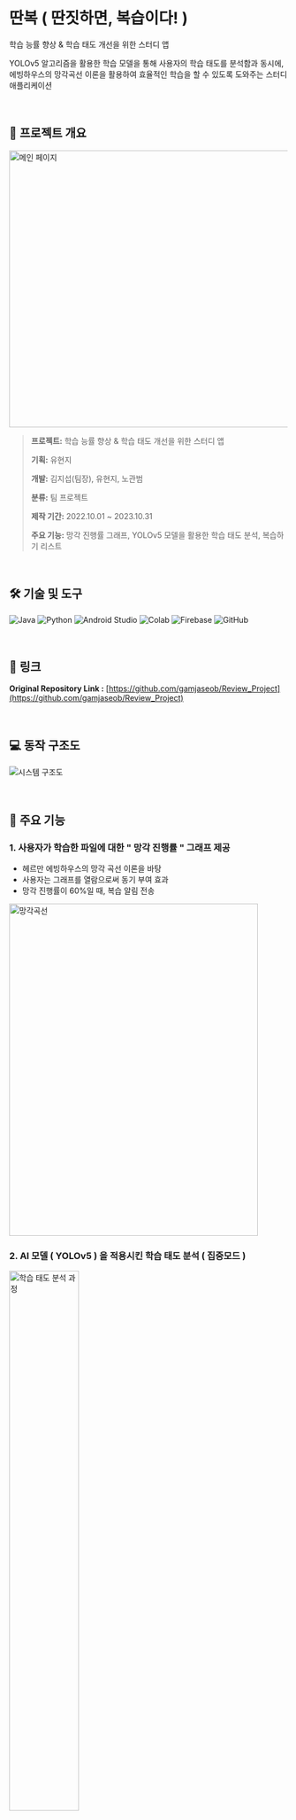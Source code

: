 # 딴복 ( 딴짓하면, 복습이다! )
학습 능률 향상 & 학습 태도 개선을 위한 스터디 앱

YOLOv5 알고리즘을 활용한 학습 모델을 통해 사용자의 학습 태도를 분석함과 동시에, 
에빙하우스의 망각곡선 이론을 활용하여 효율적인 학습을 할 수 있도록 도와주는 스터디 애플리케이션

<br />

## **📝 프로젝트 개요**

<img width="700" height="500" alt="메인 페이지" src="https://github.com/YouHyunji/Application-to-Improve-Learning-Attitudes/assets/54940615/4597b84b-a448-4f37-a621-c8e5d5eb9ce4.png" />


> **프로젝트:** 학습 능률 향상 & 학습 태도 개선을 위한 스터디 앱
>
> **기획:** 유현지
>
> **개발:** 김지섭(팀장), 유현지, 노관범
> 
> **분류:** 팀 프로젝트
>
> **제작 기간:** 2022.10.01 ~ 2023.10.31
>
> **주요 기능:** 망각 진행률 그래프, YOLOv5 모델을 활용한 학습 태도 분석, 복습하기 리스트
>


<br />

## 🛠 기술 및 도구
![Java](https://img.shields.io/badge/JAVA-007396?style=flat-square&logo=java&logoColor=white) 
![Python](https://img.shields.io/badge/Python-3776AB?&style=flat-square&logo=Python&logoColor=white)
![Android Studio](https://img.shields.io/badge/Android%20Studio-3DDC84?style=flat-square&logo=Android&logoColor=white) 
![Colab](https://img.shields.io/badge/Google%20Colab-F9AB00.svg?&style=flat-square&logo=googlecolab&logoColor=white)
![Firebase](https://img.shields.io/badge/Firebase-%23039BE5.svg?style=flat-square&logo=firebase)
![GitHub](https://img.shields.io/badge/Github-%23121011.svg?style=flat-square&logo=github&logoColor=white)

<br>

## 🔗 링크

**Original Repository Link :** [https://github.com/gamjaseob/Review_Project](https://github.com/gamjaseob/Review_Project)

<br />

## 💻 동작 구조도
![시스템 구조도](https://github.com/gamjaseob/Review_Project/assets/54940615/f82a930d-779f-425f-ab45-3e0d4ca05838)

<br>

## 🎯 주요 기능

### 1. 사용자가 학습한 파일에 대한 " 망각 진행률 " 그래프 제공
- 헤르만 에빙하우스의 망각 곡선 이론을 바탕
- 사용자는 그래프를 열람으로써 동기 부여 효과
- 망각 진행률이 60%일 때, 복습 알림 전송

<img width="450" height="600" alt="망각곡선" src="https://github.com/YouHyunji/Application-to-Improve-Learning-Attitudes/assets/54940615/78b3cbb0-f0ec-418a-9db4-79308c49de26.gif" />

<br>
  
### 2. AI 모델 ( YOLOv5 ) 을 적용시킨 학습 태도 분석 ( 집중모드 )

<img width="50%" alt="학습 태도 분석 과정" src="https://github.com/YouHyunji/Review_Project/assets/54940615/4e08069d-4eea-4101-b2f7-65612c34ba2f" />

- 사용자가 자리 이탈 하는 경우와 졸고 있는 경우를 감지
- 집중모드로 학습 후 학습 태도 분석 결과 열람 가능
- 학습 태도 개선 효과
<br>
  
### 3. "복습하기 " 리스트
- 사용자가 학습한 파일 중에서, 시스템이 복습이 필요하다고 판단한 파일을 '복습하기' 리스트에 자동으로 업로드
- '복습하기' 리스트에서는 '집중모드'가 자동 실행
- 시스템이 복습이 잘 되었다고 판단했을 경우에는 복습하기 리스트에서 자동으로 삭제
- 복습 횟수 증가 & 학습 태도를 개선 효과

<br>

## ⏰ 커밋 히스토리

[나의 커밋 히스토리](https://github.com/gamjaseob/Review_Project/commits?author=YouHyunji)
<br/>
<br/>
<br/>

## 📑 개인 작업 요약

### 1. 앱의 초기 환경 구축

- 동작 구조도 설계
- 사용자 인증 관련 기능 구현: 로그인, 회원가입, 비밀번호 찾기
- 데이터베이스 테이블 설계 및 FireBase 연동
- 여러 개의 메뉴 버튼 구현
- 학습 및 복습 리스트 기능 구현: 과목 카테고리, 파일 추가 및 삭제, 일괄 삭제 구현
- PDF Viewer 구현
  
<br>

### 2. 망각 진행률 계산을 위한 데이터 로딩

- 사용자의 학습 시작 시간, 종료 시간을 데이터베이스에 저장
- 망각 진행률 계산을 위해 학습 종료 시간 데이터를 로드하는 로직 구현

<br>

### 3. 학습 태도 분석 모델 개발

- Custom DataSet 생성 : Annotation 작업 수행, Augmentation 기법 활용 
- YOLOv5 모델 학습 : 얼굴과 졸린 눈을 감지하는 모델 개발

<br>

### 4. 집중모드 구현
- 사용자의 집중 모드 선택 여부에 따라 복습하기 리스트와 동일한 동작을 수행하도록 하는 로직 구현 

<br>

### 5. 복습하기 리스트 기능 구현
- 복습이 필요한 파일은 자동으로 업로드되며, 복습이 완료된 파일은 자동으로 삭제되는 기능 구현
- 복습하기 메뉴 클릭 시, '집중모드' 자동 활성화


